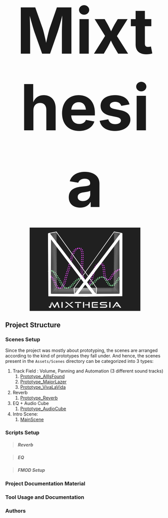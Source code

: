 <p align="center">
  <br>
  <a href="https://www.etc.cmu.edu/projects/mixthesia/" style="font-size: 200px; text-decoration: none"><b>Mixthesia</b></a>
  <br><br>
  <img src="Media/mixthesia-logo.PNG" width="350">
</p>

## Project Structure
### Scenes Setup
Since the project was mostly about prototyping, the scenes are arranged according to the kind of prototypes they
fall under. And hence, the scenes present in the `Assets/Scenes` directory can be categorized into 3 types: 
1. Track Field : Volume, Panning and Automation (3 different sound tracks)
    1. [Prototype_AllIsFound](https://github.com/shiva-kannan/mixthesia/blob/895fb3d810caa175f4883e56ef43ec49b356421e/Assets/Scenes/Prototype_AllIsFound.unity)
    2. [Prototype_MajorLazer](https://github.com/shiva-kannan/mixthesia/blob/895fb3d810caa175f4883e56ef43ec49b356421e/Assets/Scenes/Prototype_MajorLazer.unity)
    3. [Prototype_VivaLaVida](https://github.com/shiva-kannan/mixthesia/blob/895fb3d810caa175f4883e56ef43ec49b356421e/Assets/Scenes/Prototype_VivaLaVida.unity) 
2. Reverb
    1. [Prototype_Reverb](https://github.com/shiva-kannan/mixthesia/blob/895fb3d810caa175f4883e56ef43ec49b356421e/Assets/Scenes/Prototype_Reverb.unity)
3. EQ + Audio Cube
    1. [Prototype_AudioCube](https://github.com/shiva-kannan/mixthesia/blob/895fb3d810caa175f4883e56ef43ec49b356421e/Assets/Scenes/Prototype_AudioCube.unity)
4. Intro Scene:
    1. [MainScene](https://github.com/shiva-kannan/mixthesia/blob/895fb3d810caa175f4883e56ef43ec49b356421e/Assets/Scenes/MainScene.unity)


### Scripts Setup

> ##### Reverb


> ##### EQ



> ##### FMOD Setup


### Project Documentation Material



### Tool Usage and Documentation

### Authors
